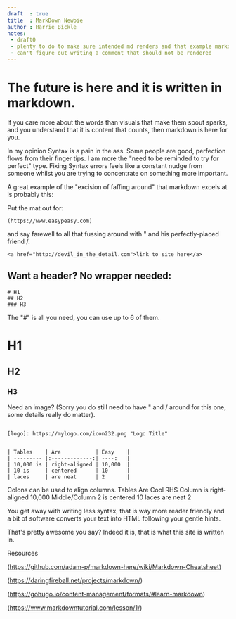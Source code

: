 ```yaml
---
draft  : true
title  : MarkDown Newbie
author : Harrie Bickle
notes:
 - draft0
 - plenty to do to make sure intended md renders and that example markdown does not
 - can't figure out writing a comment that should not be rendered
---
```



# The future is here and it is written in markdown.

If you care more about the words than visuals that make them spout sparks, and you understand that it is content that counts, then markdown is here for you.

In my opinion Syntax is a pain in the ass. Some people are good, perfection flows from their finger tips. I am more the "need to be reminded to try for perfect" type. Fixing Syntax errors feels like a constant nudge from someone whilst you are trying to concentrate on something more important.

A great example of the "excision of faffing around" that markdown excels at is probably this:


Put the mat out for:

```
(https://www.easypeasy.com)
```

and say farewell to all that fussing around with " and his perfectly-placed friend /.

```
<a href="http://devil_in_the_detail.com">link to site here</a>
```

## Want a header? No wrapper needed:

```
# H1
## H2
### H3

```
The "#" is all you need, you can use up to 6 of them.

# H1
## H2
### H3

Need an image? (Sorry you do still need to have " and / around for this one, some details really do matter).

```

[logo]: https://mylogo.com/icon232.png "Logo Title"

```

```

| Tables    | Are           | Easy    |
| --------- |:-------------:| ----:   |
| 10,000 is | right-aligned | 10,000  |
| 10 is     | centered      | 10      |
| laces     | are neat      | 2       |

```

Colons can be used to align columns.
Tables	Are	Cool
RHS Column is	right-aligned	10,000
Middle/Column 2 is	centered	10
laces	are neat	2


You get away with writing less syntax, that is way more reader friendly and a bit of software converts your text into HTML following your gentle hints.

That's pretty awesome you say? Indeed it is, that is what this site is written in.

Resources

(https://github.com/adam-p/markdown-here/wiki/Markdown-Cheatsheet)

(https://daringfireball.net/projects/markdown/)

(https://gohugo.io/content-management/formats/#learn-markdown)

(https://www.markdowntutorial.com/lesson/1/)
